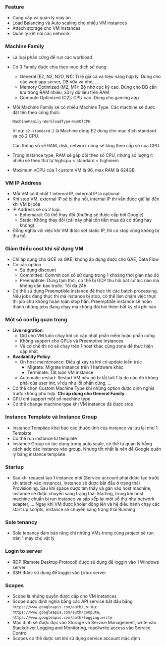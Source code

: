 ### Feature
* Cung cấp và quản lý máy ảo
* Load Balancing và Auto scaling cho nhiều VM instances
* Attach storage cho VM instances
* Quản lý kết nối các network

### Machine Family
* Là loại phần cứng để run các workload
* Có 3 Family được chia theo mục đích sử dụng:
  * General (E2, N2, N2D, N1): Tỉ lệ giá cả và hiệu năng hợp lý. Dùng cho các web app server, DB vừa và nhỏ, ....
  * Memory Optimized (M2, M1): Bộ nhớ cực kỳ cao. Dùng cho DB cần lưu trong RAM nhiều, xử lý dữ liệu trên RAM
  * Compute Optimized (C2): CPU cao. Dùng cho gaming app
* Mỗi Machine Family sẽ có nhiều Machine Type. Các machine sẽ được đặt tên theo công thức:

  `MachineFamily-WorkloadType-NumOfCPU`

  Ví dụ: `e2-standard-2` là Machine dòng E2 dùng cho mục đích standard và có 2 CPU.

  Các thông số về RAM, disk, network cũng sẽ tăng theo cấp số của CPU.
* Trong instance type, RAM sẽ gấp đôi theo số CPU, nhưng số lượng ít nhiều sẽ theo thứ tự highcpu < standard < highmem
* Maximum vCPU của 1 custom VM là 96, max RAM là 624GB

### VM IP Address
* Mỗi VM có ít nhất 1 internal IP, external IP là optional
* Khi stop VM, external IP sẽ bị thu hồi, internal IP thì vẫn được giữ lại đến khi VM bị xóa
* IP Address sẽ có 2 loại:
  * Ephemaral: Có thể thay đổi (thường sẽ được cấp bởi Google)
  * Static: Không thay đổi (cái này phải tốn tiền mua dù có dùng hay không)
* Đồng nghĩa với việc khi VM được set static IP, thì có stop cũng không bị thu hồi

### Giảm thiểu cost khi sử dụng VM
* Chỉ áp dụng cho GCE và GKE, không áp dụng được cho GAE, Data Flow
* Có các option
  * Sử dụng discount
  * Committed: Commit con số sử dụng trong 1 khoảng thời gian nào đó
  * Preemptible: Dùng tạm thời, có thể bị GCP thu hồi bất cứ lúc nào mà không cần báo trước. Tối đa 24h
* Có thể sử dụng Preemptible instance để thực thi các batch processing. Nếu jobs đang thực thi mà instance bị stop, có thể làm chậm việc thực thi job chứ không hoàn toàn stop hẳn. Preemptible instance sẽ hoàn thành những jobs đang chạy mà không đòi hỏi thêm bất kỳ chi phí nào

### Một số config quan trọng
* **Live migration**:
  * Giữ cho VM luôn chạy khi có cập nhật phần mềm hoặc phần cứng
  * Không support cho GPUs và Preemptive instances
  * Về cơ chế thì nó sẽ chạy trên 1 host khác cùng zone để thực hiện cập nhật
* **Availability Policy**:
  * On host maintenance: Điều gì xảy ra khi có update kiến trúc
    * Migrate: Migrate instance trên 1 hardware khác
    * Terminate: Tắt luôn VM instance
  * Automatic restart: Restart VM nếu nó bị tắt bởi 1 lý do nào đó không phải của user init, ví dụ như lỗi phần cứng, ...
* Có thể chọn Custom Machine Type khi những option được định nghĩa trước không phù hợp. **Chỉ áp dụng cho General Family**
* GPU chỉ support một số machine type
* Có thể change machine type khi VM instance đã được stop

### Instance Template và Instance Group
* Instance Template khai báo các thuộc tính của instance và lưu lại như 1 Template
* Có thể run instance từ template
* Instance Group có tác dụng trong auto scale, có thể tự quản lý bằng cách add các instance vào group. Nhưng tốt nhất là nên để Google quản lý bằng instance template

### Startup
* Sau khi request tạo 1 instance mới (Service account phải được tạo trước khi attach vào instance), instance sẽ được bắt đầu ở trạng thái Provisioning. Sau khi space được tìm thấy và gán vào host machine, instance sẽ được chuyển sang trạng thái Starting, trong khi host machine chuẩn bị run instance và sắp xếp lại một số thứ như network adapter, ... Ngay khi VM được khoier động lên và hệ điều hành chạy các start up scripts, instance sẽ chuyển sang trạng thái Running

### Sole tenancy
* Sole tenancy đảm bảo răng chỉ những VMs trong cùng project sẽ run trên 1 máy chủ vật lý

### Login to server
* RDP (Remote Desktop Protocol) được sử dụng để loggin vào 1 Windows server
* SSH được sử dụng để loggin vào Linux server

### Scopes
* Scope là những quyền được cấp cho VM instances
* Scope được định nghĩa bằng các API service bắt đầu bằng `https://www.googleapis.com/auth/`, ví dụ: `https://www.googleapis.com/auth/compute`, `https://www.googleapis.com/auth/logging.write`
* Mặc định sẽ được đọc vào Storage và Service Management, write vào Stackdriver Logging and Monitoring, read/write access vào Service Control
* Scopes có thể được set khi sử dụng service account mặc định
